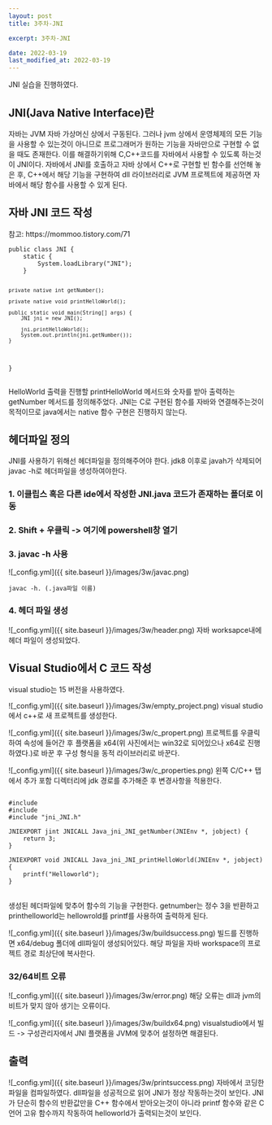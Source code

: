 ```yaml
---
layout: post
title: 3주차-JNI

excerpt: 3주차-JNI

date: 2022-03-19
last_modified_at: 2022-03-19
---
```


JNI 실습을 진행하였다.

<H2>JNI(Java Native Interface)란</H2>
자바는 JVM 자바 가상머신 상에서 구동된다.
그러나 jvm 상에서 운영체제의 모든 기능을 사용할 수 있는것이 아니므로 프로그래머가 원하는 기능을 자바만으로 구현할 수 없을 때도 존재한다.
이를 해결하기위해 C,C++코드를 자바에서 사용할 수 있도록 하는것이 JNI이다.
자바에서 JNI를 호출하고 자바 상에서 C++로 구현할 빈 함수를 선언해 놓은 후, 
C++에서 해당 기능을 구현하여 dll 라이브러리로 JVM 프로젝트에 제공하면 자바에서 해당 함수를 사용할 수 있게 된다.

<H2>자바 JNI 코드 작성</H2>
참고: https://mommoo.tistory.com/71
<pre>
<code>public class JNI {
	static {
        System.loadLibrary("JNI");
    }

    private native int getNumber();

    private native void printHelloWorld();

    public static void main(String[] args) {
        JNI jni = new JNI();

        jni.printHelloWorld();
        System.out.println(jni.getNumber());
    }
}
</code>
</pre>
HelloWorld 출력을 진행할 printHelloWorld 메서드와 숫자를 받아 출력하는 getNumber 메서드를 정의해주었다.
JNI는 C로 구현된 함수를 자바와 연결해주는것이 목적이므로 java에서는 native 함수 구현은 진행하지 않는다.

<H2>헤더파일 정의</H2>
JNI를 사용하기 위해선 헤더파일을 정의해주어야 한다. jdk8 이후로 javah가 삭제되어 javac -h로 헤더파일을 생성하여야한다.

<H3>1. 이클립스 혹은 다른 ide에서 작성한 JNI.java 코드가 존재하는 폴더로 이동</H3>

<H3>2. Shift + 우클릭 -> 여기에 powershell창 열기</H3>

<H3>3. javac -h 사용</H3>
![_config.yml]({{ site.baseurl }}/images/3w/javac.png)
<pre><code>javac -h. (.java파일 이름)</code></pre>

<H3>4. 헤더 파일 생성</H3>
![_config.yml]({{ site.baseurl }}/images/3w/header.png)
자바 worksapce내에 헤더 파일이 생성되었다.

<H2>Visual Studio에서 C 코드 작성</H2>
visual studio는 15 버전을 사용하였다.

![_config.yml]({{ site.baseurl }}/images/3w/empty_project.png)
visual studio에서 c++로 새 프로젝트를 생성한다.

![_config.yml]({{ site.baseurl }}/images/3w/c_propert.png)
프로젝트를 우클릭하여 속성에 들어간 후 플랫폼을 x64(위 사진에서는 win32로 되어있으나 x64로 진행하였다.)로 바꾼 후 구성 형식을 동적 라이브러리로 바꾼다.

![_config.yml]({{ site.baseurl }}/images/3w/c_properties.png)
왼쪽 C/C++ 탭에서 추가 포함 디렉터리에 jdk 경로를 추가해준 후 변경사항을 적용한다.

<pre>
<code>
#include <stdio.h>
#include <jni.h>
#include "jni_JNI.h"

JNIEXPORT jint JNICALL Java_jni_JNI_getNumber(JNIEnv *, jobject) {
	return 3;
}

JNIEXPORT void JNICALL Java_jni_JNI_printHelloWorld(JNIEnv *, jobject) {
	printf("Helloworld");
}
</code>
</pre>
생성된 헤더파일에 맞추어 함수의 기능을 구현한다. 
getnumber는 정수 3을 반환하고 printhelloworld는 hellowrold를 printf를 사용하여 출력하게 된다.

![_config.yml]({{ site.baseurl }}/images/3w/buildsuccess.png)
빌드를 진행하면 x64/debug 폴더에 dll파일이 생성되어있다.
해당 파일을 자바 workspace의 프로젝트 경로 최상단에 복사한다.

<H3>32/64비트 오류</H3>
![_config.yml]({{ site.baseurl }}/images/3w/error.png)
해당 오류는 dll과 jvm의 비트가 맞지 않아 생기는 오류이다.

![_config.yml]({{ site.baseurl }}/images/3w/buildx64.png)
visualstudio에서 빌드 -> 구성관리자에서 JNI 플랫폼을 JVM에 맞추어 설정하면 해결된다.

<H2>출력</H2>
![_config.yml]({{ site.baseurl }}/images/3w/printsuccess.png)
자바에서 코딩한 파일을 컴파일하였다. dll파일을 성공적으로 읽어 JNI가 정상 작동하는것이 보인다.
JNI가 단순히 함수의 반환값만을 C++ 함수에서 받아오는것이 아니라 
printf 함수와 같은 C언어 고유 함수까지 작동하여 helloworld가 출력되는것이 보인다.




